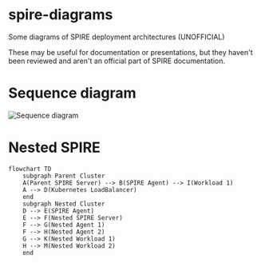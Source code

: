 # spire-diagrams
Some diagrams of SPIRE deployment architectures (UNOFFICIAL)

These may be useful for documentation or presentations, but they haven't been reviewed and aren't an official part of SPIRE documentation.

# Sequence diagram

![Sequence diagram](http://www.plantuml.com/plantuml/png/LSmn3W9124RXtbFe0HnwgxqA3hWxoS1Eu2TUNosjNlAARqjme6nURiFxBD6AUJs0bG-Yu7VR1uvwLchqqw6ErayZUUaKOwTS8_GkW_TWIp9EQFpVjdx-fYxVVW00)

# Nested SPIRE
```mermaid
flowchart TD
    subgraph Parent Cluster
    A(Parent SPIRE Server) --> B(SPIRE Agent) --> I(Workload 1)
    A --> D(Kubernetes LoadBalancer)
    end
    subgraph Nested Cluster
    D --> E(SPIRE Agent)
    E --> F(Nested SPIRE Server)
    F --> G(Nested Agent 1)
    F --> H(Nested Agent 2)
    G --> K(Nested Workload 1)
    H --> M(Nested Workload 2)
    end
```
